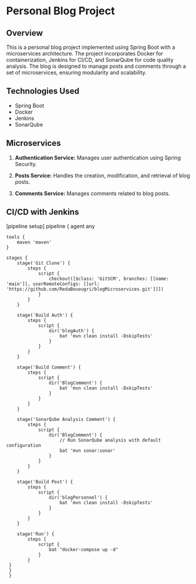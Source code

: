 # Personal Blog Project

## Overview

This is a personal blog project implemented using Spring Boot with a microservices architecture. The project incorporates Docker for containerization, Jenkins for CI/CD, and SonarQube for code quality analysis. The blog is designed to manage posts and comments through a set of microservices, ensuring modularity and scalability.

## Technologies Used

- Spring Boot
- Docker
- Jenkins
- SonarQube

## Microservices

1. **Authentication Service:** Manages user authentication using Spring Security.

2. **Posts Service:** Handles the creation, modification, and retrieval of blog posts.

3. **Comments Service:** Manages comments related to blog posts.

## CI/CD with Jenkins

[pipeline setup]
pipeline {
    agent any

    tools {
        maven 'maven'
    }

    stages {
        stage('Git Clone') {
            steps {
                script {
                    checkout([$class: 'GitSCM', branches: [[name: 'main']], userRemoteConfigs: [[url: 'https://github.com/RedaBouougri/blogMicroservices.git']]])
                }
            }
        }

        stage('Build Auth') {
            steps {
                script {
                    dir('blogAuth') {
                        bat 'mvn clean install -DskipTests'
                    }
                }
            }
        }

        stage('Build Comment') {
            steps {
                script {
                    dir('BlogComment') {
                        bat 'mvn clean install -DskipTests'
                    }
                }
            }
        }

        stage('SonarQube Analysis Comment') {
            steps {
                script {
                    dir('BlogComment') {
                        // Run SonarQube analysis with default configuration
                        bat 'mvn sonar:sonar'
                    }
                }
            }
        }

        stage('Build Post') {
            steps {
                script {
                    dir('blogPersonnel') {
                        bat 'mvn clean install -DskipTests'
                    }
                }
            }
        }

        stage('Run') {
            steps {
                script {
                    bat "docker-compose up -d"
                }
            }
     }
     }
     }



